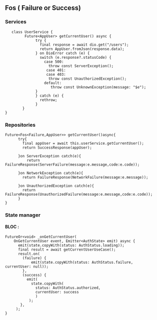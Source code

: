 ## Fos ( Failure or Success)

###  Services

       class UserService {
		     Future<AppUser> getCurrentUser() async {  
		          try {  
		            final response = await dio.get("/users");  
		            return AppUser.fromJson(response.data);  
		          } on DioError catch (e) {  
		            switch (e.response?.statusCode) {  
		              case 500:  
		                throw const ServerException();  
		               case 401:
		               case 403:
		                throw const UnauthorizedException();  
		              default:  
		                 throw const UnknownException(message: "$e");  
		          }  
		          } catch (e) {  
		            rethrow;  
		          }  
		    }   
    }


###  Repositories

    Future<Fos<Failure,AppUser>> getCurrentUser()async{ 
		  try{
		    final appUser = await this.userService.getCurrentUser();
		    return SuccessResponse(appUser);
		    
		  }on ServerException catch(e){
			  return FailureResponse(ServerFailure(message:e.message,code:e.code));
			  
		  }on NetworkException catch(e){
		 	return FailureResponse(NetworkFailure(message:e.message));
		 	
		  }on UnauthorizedException catch(e){
		    return FailureResponse(UnauthorizedFailure(message:e.message,code:e.code));
		  }
    }

### State manager

#### BLOC :




    FutureOr<void> _onGetCurrentUser(  
        OnGetCurrentUser event, Emitter<AuthState> emit) async {  
          emit(state.copyWith(status: AuthStatus.loading));  
          final result = await getCurrentUserUseCase();  
	      result.on(  
	        (failure) { 
	            emit(state.copyWith(status: AuthStatus.failure, currentUser: null));  
	        },  
	        (success) {  
	          emit(  
	            state.copyWith(  
	              status: AuthStatus.authorized,
	              currentUser: success
	              )
	           );  
	       },  
	     );  
    }

